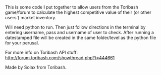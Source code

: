 This is some code I put together to allow users from the Toribash game/forum to calculate the highest competitive value of their (or other users') market inventory.

Will need python to run. Then just follow directions in the terminal by entering username, pass and username of user to check. After running a datestamped file will be created in the same folder/level as the python file for your perusal.

For more info on Toribash API stuff: http://forum.toribash.com/showthread.php?t=444661

Made by Solax from Toribash.
